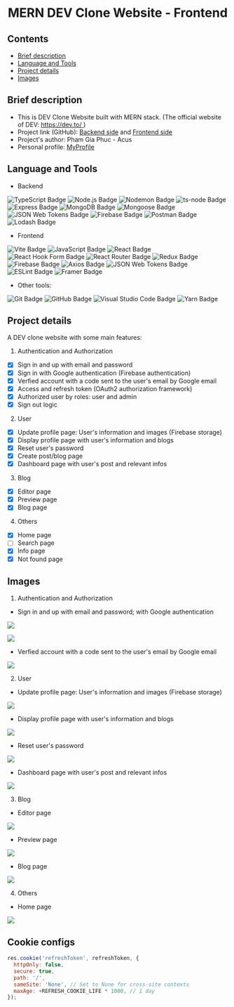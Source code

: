 <h1 align="center">MERN DEV Clone Website - Frontend</h1>

## Contents

- [Brief description](#brief-description)
- [Language and Tools](#language-and-tools)
- [Project details](#project-details)
- [Images](#images)

## Brief description

- This is DEV Clone Website built with MERN stack. (The official website of DEV: [https://dev.to/ ](https://dev.to/))
- Project link (GitHub): [Backend side](https://github.com/phamgiaphuc/dev-website-clone-backend) and [Frontend side](https://github.com/phamgiaphuc/dev-website-clone-frontend)
- Project's author: Pham Gia Phuc - Acus
- Personal profile: [MyProfile](https://github.com/phamgiaphuc)

## Language and Tools

- Backend

![TypeScript Badge](https://img.shields.io/badge/TypeScript-3178C6?logo=typescript&logoColor=fff&style=flat)
![Node.js Badge](https://img.shields.io/badge/Node.js-393?logo=nodedotjs&logoColor=fff&style=flat)
![Nodemon Badge](https://img.shields.io/badge/Nodemon-76D04B?logo=nodemon&logoColor=fff&style=flat)
![ts-node Badge](https://img.shields.io/badge/ts--node-3178C6?logo=tsnode&logoColor=fff&style=flat)
![Express Badge](https://img.shields.io/badge/Express-000?logo=express&logoColor=fff&style=flat)
![MongoDB Badge](https://img.shields.io/badge/MongoDB-47A248?logo=mongodb&logoColor=fff&style=flat)
![Mongoose Badge](https://img.shields.io/badge/Mongoose-800?logo=mongoose&logoColor=fff&style=flat)
![JSON Web Tokens Badge](https://img.shields.io/badge/JSON%20Web%20Tokens-000?logo=jsonwebtokens&logoColor=fff&style=flat)
![Firebase Badge](https://img.shields.io/badge/Firebase-FFCA28?logo=firebase&logoColor=000&style=flat)
![Postman Badge](https://img.shields.io/badge/Postman-FF6C37?logo=postman&logoColor=fff&style=flat)
![Lodash Badge](https://img.shields.io/badge/Lodash-3492FF?logo=lodash&logoColor=fff&style=flat)

- Frontend

![Vite Badge](https://img.shields.io/badge/Vite-646CFF?logo=vite&logoColor=fff&style=flat)
![JavaScript Badge](https://img.shields.io/badge/JavaScript-F7DF1E?logo=javascript&logoColor=000&style=flat)
![React Badge](https://img.shields.io/badge/React-61DAFB?logo=react&logoColor=000&style=flat)
![React Hook Form Badge](https://img.shields.io/badge/React%20Hook%20Form-EC5990?logo=reacthookform&logoColor=fff&style=flat)
![React Router Badge](https://img.shields.io/badge/React%20Router-CA4245?logo=reactrouter&logoColor=fff&style=flat)
![Redux Badge](https://img.shields.io/badge/Redux-764ABC?logo=redux&logoColor=fff&style=flat)
![Firebase Badge](https://img.shields.io/badge/Firebase-FFCA28?logo=firebase&logoColor=000&style=flat)
![Axios Badge](https://img.shields.io/badge/Axios-5A29E4?logo=axios&logoColor=fff&style=flat)
![JSON Web Tokens Badge](https://img.shields.io/badge/JSON%20Web%20Tokens-000?logo=jsonwebtokens&logoColor=fff&style=flat)
![ESLint Badge](https://img.shields.io/badge/ESLint-4B32C3?logo=eslint&logoColor=fff&style=flat)
![Framer Badge](https://img.shields.io/badge/Framer-05F?logo=framer&logoColor=fff&style=flat)

- Other tools:

![Git Badge](https://img.shields.io/badge/Git-F05032?logo=git&logoColor=fff&style=flat)
![GitHub Badge](https://img.shields.io/badge/GitHub-181717?logo=github&logoColor=fff&style=flat)
![Visual Studio Code Badge](https://img.shields.io/badge/Visual%20Studio%20Code-007ACC?logo=visualstudiocode&logoColor=fff&style=flat)
![Yarn Badge](https://img.shields.io/badge/Yarn-2C8EBB?logo=yarn&logoColor=fff&style=flat)

## Project details

A DEV clone website with some main features:

1. Authentication and Authorization

- [x] Sign in and up with email and password
- [x] Sign in with Google authentication (Firebase authentication)
- [x] Verfied account with a code sent to the user's email by Google email
- [x] Access and refresh token (OAuth2 authorization framework)
- [x] Authorized user by roles: user and admin
- [x] Sign out logic

2. User

- [x] Update profile page: User's information and images (Firebase storage)
- [x] Display profile page with user's information and blogs
- [x] Reset user's password
- [x] Create post/blog page
- [x] Dashboard page with user's post and relevant infos

3. Blog

- [x] Editor page
- [x] Preview page
- [x] Blog page

4. Others

- [x] Home page
- [ ] Search page
- [x] Info page
- [x] Not found page

## Images

1. Authentication and Authorization

- Sign in and up with email and password; with Google authentication

![](./images/SignInPage.png)

![](./images/SignUpPage.png)

- Verfied account with a code sent to the user's email by Google email

![](./images/VerificationPage.png)

2. User

- Update profile page: User's information and images (Firebase storage)

![](./images/ProfilePage.png)

- Display profile page with user's information and blogs

![](./images/UserPage.png)

- Reset user's password

![](./images/AccountPage.png)

- Dashboard page with user's post and relevant infos

![](./images/DashboardPage.png)

3. Blog

- Editor page

![](./images/EditorPage.png)

- Preview page

![](./images/PreviewPage.png)

- Blog page

![](./images/BlogPage.png)

4. Others

- Home page

![](./images/HomePage.png)

## Cookie configs

```js
res.cookie('refreshToken', refreshToken, {
  httpOnly: false,
  secure: true,
  path: '/',
  sameSite: 'None', // Set to None for cross-site contexts
  maxAge: +REFRESH_COOKIE_LIFE * 1000, // 1 day
});
```
